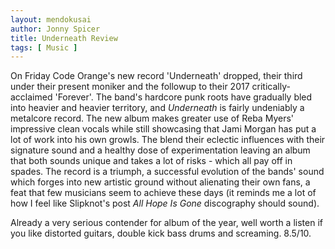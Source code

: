 ```yaml
---
layout: mendokusai
author: Jonny Spicer
title: Underneath Review
tags: [ Music ]
---
```

On Friday Code Orange's new record 'Underneath' dropped, their third under their present moniker and the followup to
their 2017 critically-acclaimed 'Forever'. The band's hardcore punk roots have gradually bled into heavier and heavier
territory, and *Underneath* is fairly undeniably a metalcore record. The new album makes greater use of Reba Myers'
impressive clean vocals while still showcasing that Jami Morgan has put a lot of work into his own growls. The blend
their eclectic influences with their signature sound and a healthy dose of experimentation leaving an album that both
sounds unique and takes a lot of risks - which all pay off in spades. The record is a triumph, a successful evolution
of the bands' sound which forges into new artistic ground without alienating their own fans, a feat that few musicians
seem to achieve these days (it reminds me a lot of how I feel like Slipknot's post *All Hope Is Gone* discography should
sound).

Already a very serious contender for album of the year, well worth a listen if you like distorted guitars, double kick
bass drums and screaming. 8.5/10.
